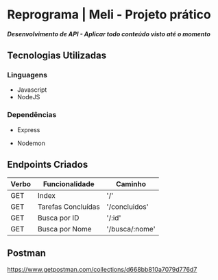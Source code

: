 # Reprograma | Meli - Projeto prático
##### Desenvolvimento de API - Aplicar todo conteúdo visto até o momento

## Tecnologias Utilizadas
### Linguagens
- Javascript<br>
- NodeJS<br>

### Dependências
- Express<br>

- Nodemon<br>

## Endpoints Criados

<table>
<thead>
<th>Verbo</th>
<th>Funcionalidade</th>
<th>Caminho</th>
</thead>
<tbody>
<tr>
<td>GET</td>
<td>Index</td>
<td>'/'
</tr>

<tr>
<td>GET</td>
<td>Tarefas Concluídas</td>
<td>'/concluidos'</td>
</tr>

<tr>
<td>GET</td>
<td>Busca por ID</td>
<td>'/:id'</td>
</tr>

<tr>
<td>GET</td>
<td>Busca por Nome</td>
<td>'/busca/:nome'</td>
</tr>
</table>




## Postman

https://www.getpostman.com/collections/d668bb810a7079d776d7
